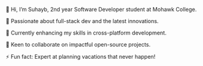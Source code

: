 👋 Hi, I’m Suhayb, 2nd year Software Developer student at Mohawk College.

👀 Passionate about full-stack dev and the latest innovations.

🌱 Currently enhancing my skills in cross-platform development.

💞️ Keen to collaborate on impactful open-source projects.

⚡ Fun fact: Expert at planning vacations that never happen!

